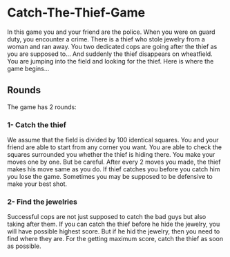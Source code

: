 # Catch-The-Thief-Game
  In this game you and your friend are the police. When you were on guard duty, you encounter a crime. There is a thief who stole jewelry from a woman and ran away. You two dedicated cops are going after the thief as you are supposed to... And suddenly the thief disappears on wheatfield. You are jumping into the field and looking for the thief. Here is where the game begins...

## Rounds
The game has 2 rounds:

### 1- Catch the thief
 We assume that the field is divided by 100 identical squares. You and your friend are able to start from any corner you want. You are able to check the squares surrounded you whether the thief is hiding there. You make your moves one by one. But be careful. After every 2 moves you made, the thief makes his move same as you do. If thief catches you before you catch him you lose the game. Sometimes you may be supposed to be defensive to make your best shot.
 
 ### 2- Find the jewelries
 Successful cops are not just supposed to catch the bad guys but also taking after them. If you can catch the thief before he hide the jewelry, you will have possible highest score. But if he hid the jewelry, then you need to find where they are. For the getting maximum score, catch the thief as soon as possible.
